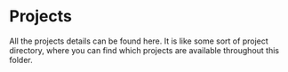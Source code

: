 # Projects
All the projects details can be found here. It is like some sort of project directory, where you can find which projects are available throughout this folder.